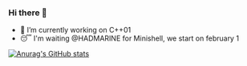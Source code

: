 ### Hi there 👋

- 🔭 I’m currently working on C++01
- :sleeping: I'm waiting @HADMARINE for Minishell, we start on february 1


[![Anurag's GitHub stats](https://github-readme-stats.vercel.app/apiBaptisteFaisy=anuraghazra)](https://github.com/anuraghazra/github-readme-stats)
